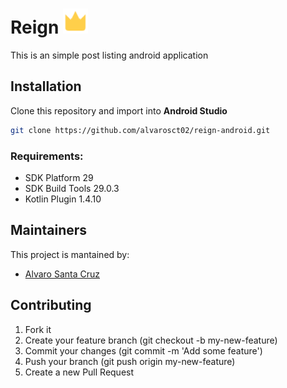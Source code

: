 # Reign <img src="https://raw.githubusercontent.com/alvarosct02/reign-android/dev/app/src/main/res/drawable/ic_logo.png" alt="drawing" width="40"/>

This is an simple post listing android application

## Installation
Clone this repository and import into **Android Studio**
```bash
git clone https://github.com/alvarosct02/reign-android.git
```

### Requirements:
- SDK Platform 29
- SDK Build Tools 29.0.3
- Kotlin Plugin 1.4.10

## Maintainers
This project is mantained by:
* [Alvaro Santa Cruz](http://github.com/alvarosct02)

## Contributing

1. Fork it
2. Create your feature branch (git checkout -b my-new-feature)
3. Commit your changes (git commit -m 'Add some feature')
4. Push your branch (git push origin my-new-feature)
5. Create a new Pull Request

